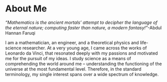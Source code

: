 # About Me

*“Mathematics is the ancient mortals’ attempt to decipher the language of the eternal nature; computing faster than nature, a modern fantasy!”*-Abdul Hannan Faruqi  

I am a mathematician, an engineer, and a theoretical physics and life-science researcher. At a very young age, I came across the works of Leonardo da Vinci, that resonated deeply with my passions and motivated me for the pursuit of my ideas. I study science as a means of comprehending the world around me – understanding the functioning of the universe at the most fundamental level. Therefore, in the standard terminology, my single interest spans over a wide spectrum of knowledge. 

